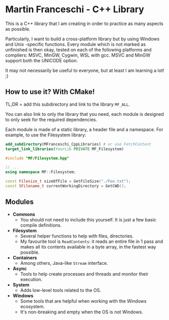 # Martin Franceschi - C++ Library

This is a C++ library that I am creating in order to practice as many aspects as possible.

Particularly, I want to build a cross-platform library but by using Windows and Unix -specific functions. Every module
which is not marked as unfinished is then okay, tested on each of the following platforms and compilers: MSVC, MinGW,
Cygwin, WSL with gcc. MSVC and MinGW support both the UNICODE option.

It may not necessarily be useful to everyone, but at least I am learning a lot! ;)

## How to use it? With CMake!

TL;DR = add this subdirectory and link to the library `MF_ALL`.

You can also link to only the library that you need, each module is designed to only seek for the required dependencies.

Each module is made of a static library, a header file and a namespace. For example, to use the Filesystem library:

```cmake
add_subdirectory(MFranceschi_CppLibraries) # or use FetchContent
target_link_libraries(YourLib PRIVATE MF_Filesystem)
```

```cpp
#include "MF/Filesystem.hpp"

// ...
using namespace MF::Filesystem;

const Filesize_t sizeOfFile = GetFileSize("./Foo.txt");
const SFilename_t currentWorkingDirectory = GetCWD();
```

## Modules

- **Commons**
    - You should not need to include this yourself. It is just a few basic compile definitions.
- **Filesystem**
    - Several helper functions to help with files, directories.
    - My favourite tool is `ReadContents`: it reads an entire file in 1 pass and makes all its contents available in a
      byte array, in the fastest way possible.
- **Containers**
    - Among others, Java-like `Stream` interface.
- **Async**
    - Tools to help create processes and threads and monitor their execution.
- **System**
    - Adds low-level tools related to the OS.
- **Windows**
    - Some tools that are helpful when working with the Windows ecosystem.
    - It's non-breaking and empty when the OS is not Windows.
